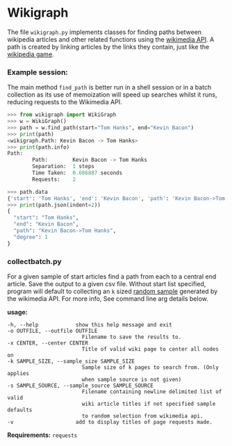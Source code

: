 # Wikigraph

The file `wikigraph.py` implements classes for finding paths between wikipedia articles and other related functions using the [wikimedia API](https://www.mediawiki.org/wiki/API:Main_page). A path is created by linking articles by the links they contain, just like the [wikipedia game](https://en.wikipedia.org/wiki/Wikipedia:Wiki_Game).

### Example session:

The main method `find_path` is better run in a shell session or in a batch collection as its use of memoization will speed up searches whilst it runs, reducing requests to the Wikimedia API.

```python
>>> from wikigraph import WikiGraph
>>> w = WikiGraph()
>>> path = w.find_path(start="Tom Hanks", end="Kevin Bacon")
>>> print(path)
<wikigraph.Path: Kevin Bacon -> Tom Hanks>
>>> print(path.info)
Path:
        Path:        Kevin Bacon -> Tom Hanks
        Separation:  1 steps
        Time Taken:  0.686887 seconds
        Requests:    2

>>> path.data
{'start': 'Tom Hanks', 'end': 'Kevin Bacon', 'path': 'Kevin Bacon->Tom Hanks', 'degree': 1}
>>> print(path.json(indent=2))
{
  "start": "Tom Hanks",
  "end": "Kevin Bacon",
  "path": "Kevin Bacon->Tom Hanks",
  "degree": 1
}
```
### collectbatch.py

For a given sample of start articles find a path from each to a central end article.
Save the output to a given csv file. Without start list specified, program
will default to collecting an `k` sized [random sample](https://www.mediawiki.org/wiki/API:Random) generated by the wikimedia API. For more info, See command line arg details below.

**usage:**

    -h, --help            show this help message and exit
    -o OUTFILE, --outfile OUTFILE
                            Filename to save the results to.
    -x CENTER, --center CENTER
                            Title of valid wiki page to center all nodes on
    -k SAMPLE_SIZE, --sample_size SAMPLE_SIZE
                            Sample size of k pages to search from. (Only applies
                            when sample source is not given)
    -s SAMPLE_SOURCE, --sample_source SAMPLE_SOURCE
                            Filename containing newline delimited list of valid
                            wiki article titles if not specified sample defaults
                            to random selection from wikimedia api.
    -v                    add to display titles of page requests made.

**Requirements:** `requests`